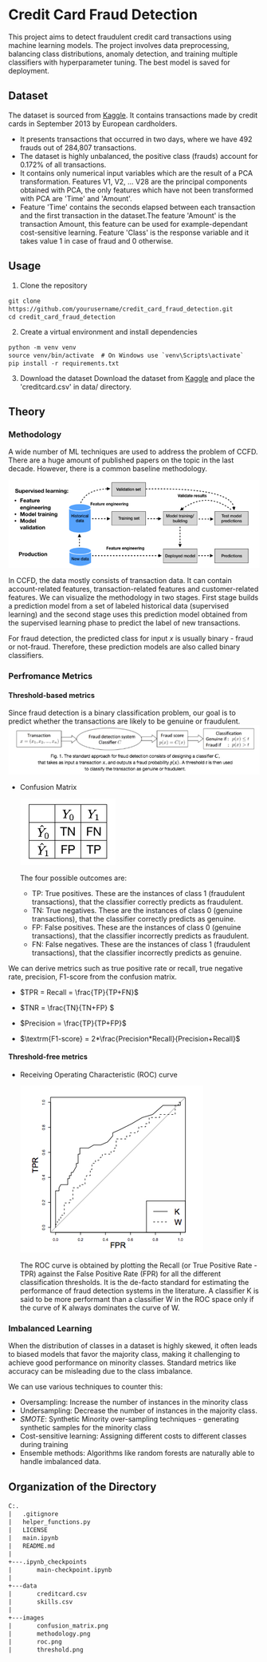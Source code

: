 # Credit Card Fraud Detection
This project aims to detect fraudulent credit card transactions using machine learning models. The project involves data preprocessing, balancing class distributions, anomaly detection, and training multiple classifiers with hyperparameter tuning. The best model is saved for deployment.

## Dataset
The dataset is sourced from [Kaggle](https://www.kaggle.com/datasets/mlg-ulb/creditcardfraud/data). It contains transactions made by credit cards in September 2013 by European cardholders. 

* It presents transactions that occurred in two days, where we have 492 frauds out of 284,807 transactions. 
* The dataset is highly unbalanced, the positive class (frauds) account for 0.172% of all transactions. 
* It contains only numerical input variables which are the result of a PCA transformation. Features V1, V2, … V28 are the principal components obtained with PCA, the only features which have not been transformed with PCA are 'Time' and 'Amount'. 
* Feature 'Time' contains the seconds elapsed between each transaction and the first transaction in the dataset.The feature 'Amount' is the transaction Amount, this feature can be used for example-dependant cost-sensitive learning. Feature 'Class' is the response variable and it takes value 1 in case of fraud and 0 otherwise.


## Usage
1. Clone the repository
```
git clone https://github.com/yourusername/credit_card_fraud_detection.git
cd credit_card_fraud_detection
```

2. Create a virtual environment and install dependencies
```
python -m venv venv
source venv/bin/activate  # On Windows use `venv\Scripts\activate`
pip install -r requirements.txt
```

3. Download the dataset 
Download the dataset from [Kaggle](https://www.kaggle.com/datasets/mlg-ulb/creditcardfraud/data) and place the 'creditcard.csv' in data/ directory.


## Theory

### Methodology

A wide number of ML techniques are used to address the problem of CCFD. There are a huge amount of published papers on the topic in the last decade. However, there is a common baseline methodology. 

![ML for CCFD methodology](images/methodology.png)

In CCFD, the data mostly consists of transaction data. It can contain account-related features, transaction-related features and customer-related features. We can visualize the methodology in two stages. First stage builds a prediction model from a set of labeled historical data (supervised learning) and the second stage uses this prediction model obtained from the supervised learning phase to predict the label of new transactions. 

For fraud detection, the predicted class for input _x_ is usually binary - fraud or not-fraud. Therefore, these prediction models are also called binary classifiers.

### Perfromance Metrics

#### Threshold-based metrics
Since fraud detection is a binary classification problem, our goal is to predict whether the transactions are likely to be genuine or fraudulent. 
![A threshold _t_ is used to determine whether the transaction is genuine or not.](images/threshold.png)

* Confusion Matrix

    ![Confusion Matrix](images/confusion_matrix.png)

    The four possible outcomes are:

    * TP: True positives. These are the instances of class 1 (fraudulent transactions), that the classifier correctly predicts as fraudulent.
    * TN: True negatives. These are the instances of class 0 (genuine transactions), that the classifier correctly predicts as genuine.
    * FP: False positives. These are the instances of class 0 (genuine transactions), that the classifier incorrectly predicts as fraudulent.
    * FN: False negatives. These are the instances of class 1 (fraudulent transactions), that the classifier incorrectly predicts as genuine.

We can derive metrics such as true positive rate or recall, true negative rate, precision, F1-score from the confusion matrix. 

* $TPR = Recall = \frac{TP}{TP+FN}$

* $TNR = \frac{TN}{TN+FP} $

* $Precision = \frac{TP}{TP+FP}$

* $\textrm{F1-score} = 2*\frac{Precision*Recall}{Precision+Recall}$

#### Threshold-free metrics
* Receiving Operating Characteristic (ROC) curve

    ![ROC for classifiers K and W. Gray line is the performance of a random model.](images/roc.png)

    The ROC curve is obtained by plotting the Recall (or True Positive Rate - TPR) against the False Positive Rate (FPR) for all the different classification thresholds. It is the de-facto standard for estimating the performance of fraud detection systems in the literature. A classifier K is said to be more performant than a classifier W in the ROC space only if the curve of K always dominates the curve of W.

### Imbalanced Learning

When the distribution of classes in a dataset is highly skewed, it often leads to biased models that favor the majority class, making it challenging to achieve good performance on minority classes. Standard metrics like accuracy can be misleading due to the class imbalance. 

We can use various techniques to counter this:

* Oversampling: Increase the number of instances in the minority class
* Undersampling: Decrease the number of instances in the majority class. 
* *SMOTE*: Synthetic Minority over-sampling techniques - generating synthetic samples for the minority class
* Cost-sensitive learning: Assigning different costs to different classes during training
* Ensemble methods: Algorithms like random forests are naturally able to handle imbalanced data.


## Organization of the Directory
```
C:.
|   .gitignore
|   helper_functions.py
|   LICENSE
|   main.ipynb
|   README.md
|   
+---.ipynb_checkpoints
|       main-checkpoint.ipynb
|       
+---data
|       creditcard.csv
|       skills.csv
|       
+---images
|       confusion_matrix.png
|       methodology.png
|       roc.png
|       threshold.png
```
        
